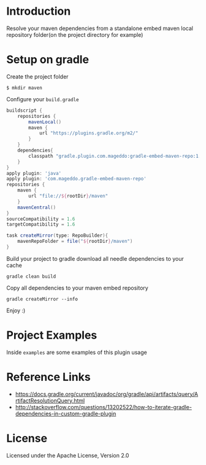 # Introduction
Resolve your maven dependencies from a standalone embed maven local repository folder(on the project directory for example)

# Setup on gradle  

Create the project folder

	$ mkdir maven

Configure your `build.gradle`

```groovy
buildscript {
	repositories {
		mavenLocal()
		maven {
			url "https://plugins.gradle.org/m2/"
		}
	}
	dependencies{
		classpath "gradle.plugin.com.mageddo:gradle-embed-maven-repo:1.0.7" // from gradle repository
	}
}
apply plugin: 'java'
apply plugin: 'com.mageddo.gradle-embed-maven-repo'
repositories {
	maven {
		url "file://${rootDir}/maven"
	}
	mavenCentral()
}
sourceCompatibility = 1.6
targetCompatibility = 1.6

task createMirror(type: RepoBuilder){
	mavenRepoFolder = file("${rootDir}/maven")
}
```

Build your project to gradle download all needle dependencies to your cache

	gradle clean build
	
Copy all dependencies to your maven embed repository

	gradle createMirror --info

Enjoy :)

# Project Examples
Inside `examples` are some examples of this plugin usage



# Reference Links
* https://docs.gradle.org/current/javadoc/org/gradle/api/artifacts/query/ArtifactResolutionQuery.html
* http://stackoverflow.com/questions/13202522/how-to-iterate-gradle-dependencies-in-custom-gradle-plugin

# License 
Licensed under the Apache License, Version 2.0